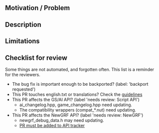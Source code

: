 <!--
Commit message:

- Please use Feature / Add / Change / Fix for player-facing changes. E.g.: "Feature: My cool new feature".
- Please use Feature / Add / Change / Fix followed by "[NewGRF]" or "[Script]" for moddable changes. E.g.: "Feature: [NewGRF] My cool new NewGRF addition".
- Please use Codechange / Codefix for developer-facing changes. E.g.: "Codefix #1234: Validate against nullptr properly".

See https://github.com/OpenTTD/OpenTTD/blob/master/CODINGSTYLE.md#commit-message for more details.
-->

## Motivation / Problem

<!--
Describe here shortly
* For bug fixes:
    * What problem does this solve?
    * If there is already an issue, link the issue, otherwise describe the problem here.
* For features or gameplay changes:
    * What was the motivation to develop this feature?
    * Does this address any problem with the gameplay or interface?
    * Which group of players do you think would enjoy this feature?
-->


## Description

<!--
Describe here shortly
* For bug fixes:
    * How is the problem solved?
* For features or gameplay changes:
    * What does this feature do?
    * How does it improve/solve the situation described under 'motivation'.
-->


## Limitations

<!--
Describe here
* Is the problem solved in all scenarios?
* Is this feature complete? Are there things that could be added in the future?
* Are there things that are intentionally left out?
* Do you know of a bug or corner case that does not work?
-->


## Checklist for review

Some things are not automated, and forgotten often. This list is a reminder for the reviewers.
* The bug fix is important enough to be backported? (label: 'backport requested')
* This PR touches english.txt or translations? Check the [guidelines](https://github.com/OpenTTD/OpenTTD/blob/master/docs/eints.md)
* This PR affects the GS/AI API? (label 'needs review: Script API')
    * ai_changelog.hpp, game_changelog.hpp need updating.
    * The compatibility wrappers (compat_*.nut) need updating.
* This PR affects the NewGRF API? (label 'needs review: NewGRF')
    * newgrf_debug_data.h may need updating.
    * [PR must be added to API tracker](https://wiki.openttd.org/en/Development/NewGRF/Specification%20Status)
